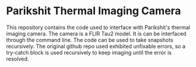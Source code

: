 # Parikshit Thermal Imaging Camera

This repository contains the code used to interface with Parikshit's thermal imaging camera. The camera is a FLIR Tau2 model. It is can be interfaced through the command line. The code can be used to take snapshots recursively. The original github repo used exhibited unfixable errors, so a try-catch block is used recursively to keep imaging until the error is resolved.
